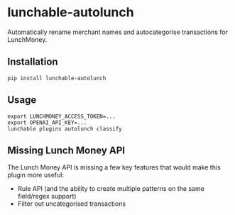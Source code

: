 # lunchable-autolunch

Automatically rename merchant names and autocategorise transactions for LunchMoney.

## Installation

```shell
pip install lunchable-autolunch
```

## Usage

```shell
export LUNCHMONEY_ACCESS_TOKEN=...
export OPENAI_API_KEY=...
lunchable plugins autolunch classify
```

## Missing Lunch Money API

The Lunch Money API is missing a few key features that would make this plugin more useful:
- Rule API (and the ability to create multiple patterns on the same field/regex support)
- Filter out uncategorised transactions